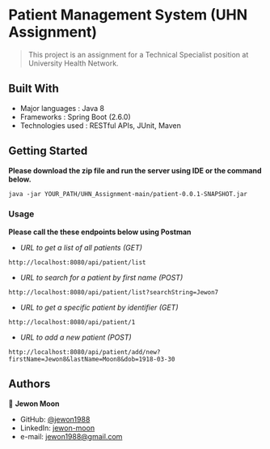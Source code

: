 # Patient Management System (UHN Assignment)

> This project is an assignment for a Technical Specialist position at University Health Network.

## Built With

- Major languages : Java 8
- Frameworks : Spring Boot (2.6.0)
- Technologies used : RESTful APIs, JUnit, Maven

## Getting Started
**Please download the zip file and run the server using IDE or the command below.**
```
java -jar YOUR_PATH/UHN_Assignment-main/patient-0.0.1-SNAPSHOT.jar
```

### Usage
**Please call the these endpoints below using Postman**

- *URL to get a list of all patients (GET)*
```
http://localhost:8080/api/patient/list
```
- *URL to search for a patient by first name (POST)*
```
http://localhost:8080/api/patient/list?searchString=Jewon7
```
- *URL to get a specific patient by identifier (GET)*
```
http://localhost:8080/api/patient/1
```
- *URL to add a new patient (POST)*
```
http://localhost:8080/api/patient/add/new?firstName=Jewon8&lastName=Moon8&dob=1918-03-30
```

## Authors

👤 **Jewon Moon**

- GitHub: [@jewon1988](https://github.com/jewon1988)
- LinkedIn: [jewon-moon](https://linkedin.com/in/jewon-moon)
- e-mail: jewon1988@gmail.com

